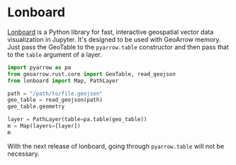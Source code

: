 # Lonboard

[Lonboard](https://developmentseed.org/lonboard/latest/) is a Python library for fast, interactive geospatial vector data visualization in Jupyter. It's designed to be used with GeoArrow memory. Just pass the GeoTable to the `pyarrow.table` constructor and then pass that to the `table` argument of a layer.

```py
import pyarrow as pa
from geoarrow.rust.core import GeoTable, read_geojson
from lonboard import Map, PathLayer

path = "/path/to/file.geojson"
geo_table = read_geojson(path)
geo_table.geometry

layer = PathLayer(table=pa.table(geo_table))
m = Map(layers=[layer])
m
```

With the next release of lonboard, going through `pyarrow.table` will not be necessary.
